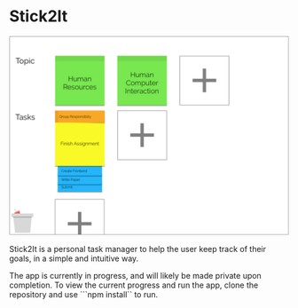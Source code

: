# Stick2It
![Design for the Main Page](./.screenshots/MainPageDesign.png)

Stick2It is a personal task manager to help the user keep track of their goals, in a simple and intuitive way. 

The app is currently in progress, and will likely be made private upon completion. To view the current progress and run the app, clone the repository and use ```npm install`` to run.